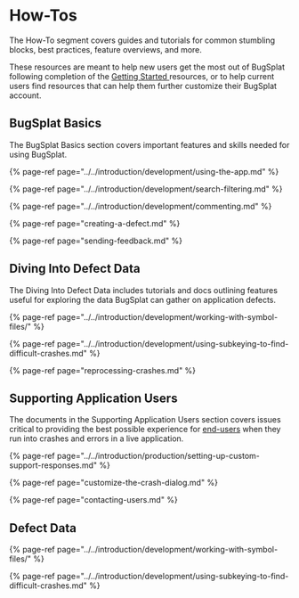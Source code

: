 # How-Tos

The How-To segment covers guides and tutorials for common stumbling blocks, best practices, feature overviews, and more. 

These resources are meant to help new users get the most out of BugSplat following completion of the [Getting Started ](../../introduction/getting-started/)resources, or to help current users find resources that can help them further customize their BugSplat account.

## BugSplat Basics 

The BugSplat Basics section covers important features and skills needed for using BugSplat.

{% page-ref page="../../introduction/development/using-the-app.md" %}

{% page-ref page="../../introduction/development/search-filtering.md" %}

{% page-ref page="../../introduction/development/commenting.md" %}

{% page-ref page="creating-a-defect.md" %}

{% page-ref page="sending-feedback.md" %}



## Diving Into Defect Data

The Diving Into Defect Data includes tutorials and docs outlining features useful for exploring the data BugSplat can gather on application defects. 

{% page-ref page="../../introduction/development/working-with-symbol-files/" %}

{% page-ref page="../../introduction/development/using-subkeying-to-find-difficult-crashes.md" %}

{% page-ref page="reprocessing-crashes.md" %}

## Supporting Application Users

The documents in the Supporting Application Users section covers issues critical to providing the best possible experience for [end-users](../bugsplat-dictionary.md#end-users) when they run into crashes and errors in a live application.

{% page-ref page="../../introduction/production/setting-up-custom-support-responses.md" %}

{% page-ref page="customize-the-crash-dialog.md" %}

{% page-ref page="contacting-users.md" %}



## Defect Data

{% page-ref page="../../introduction/development/working-with-symbol-files/" %}

{% page-ref page="../../introduction/development/using-subkeying-to-find-difficult-crashes.md" %}



